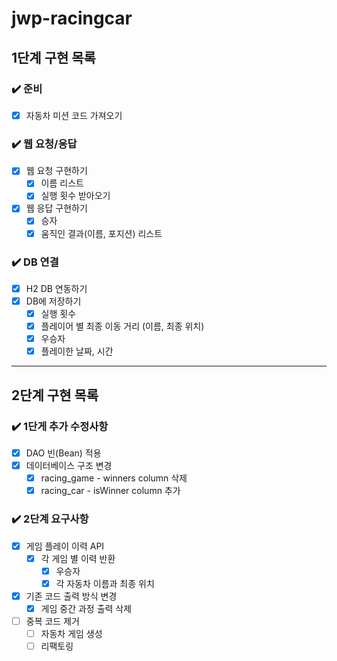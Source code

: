 # jwp-racingcar

## 1단계 구현 목록

### ✔️ 준비

- [x]  자동차 미션 코드 가져오기

### ✔️ 웹 요청/응답

- [x]  웹 요청 구현하기
    - [x]  이름 리스트
    - [x]  실행 횟수 받아오기
- [x]  웹 응답 구현하기
    - [x]  승자
    - [x]  움직인 결과(이름, 포지션) 리스트

### ✔️ DB 연결

- [x]  H2 DB 연동하기
- [x]  DB에 저장하기
    - [x]  실행 횟수
    - [x]  플레이어 별 최종 이동 거리 (이름, 최종 위치)
    - [x]  우승자
    - [x]  플레이한 날짜, 시간

---

## 2단계 구현 목록

### ✔️ 1단게 추가 수정사항

- [x]  DAO 빈(Bean) 적용
- [x]  데이터베이스 구조 변경
    - [x]  racing_game - winners column 삭제
    - [x]  racing_car - isWinner column 추가

### ✔️ 2단계 요구사항

- [x]  게임 플레이 이력 API
    - [x] 각 게임 별 이력 반환
        - [x]  우승자
        - [x]  각 자동차 이름과 최종 위치
- [x]  기존 코드 출력 방식 변경
    - [x]  게임 중간 과정 출력 삭제
- [ ]  중복 코드 제거
    - [ ]  자동차 게임 생성
    - [ ]  리팩토링
